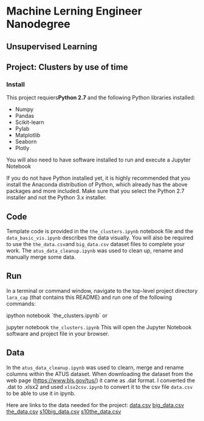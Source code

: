 # Machine Lerning Engineer Nanodegree
## Unsupervised Learning

## Project: Clusters by use of time
 
### Install
This project requiers**Python 2.7** and the following Python libraries installed:
* Numpy
* Pandas
* Scikit-learn
* Pylab
* Matplotlib
* Seaborn
* Plotly

You will also need to have software installed to run and execute a Jupyter Notebook

If you do not have Python installed yet, it is highly recommended that you install the Anaconda distribution of Python, which already has the above packages and more included. Make sure that you select the Python 2.7 installer and not the Python 3.x installer.

## Code
Template code is provided in the `the_clusters.ipynb` notebook file and the `data_basic_vis.ipynb` describes the data visually. You will also be required to use the `the_data.csv`and `big_data.csv` dataset files to complete your work. The `atus_data_cleanup.ipynb` was used to clean up, rename and manually merge some data. 

## Run
In a terminal or command window, navigate to the top-level project directory `lara_cap` (that contains this README) and run one of the following commands:

ipython notebook ´the_clusters.ipynb´
or

jupyter notebook `the_clusters.ipynb`
This will open the Jupyter Notebook software and project file in your browser.


## Data
In the `atus_data_cleanup.ipynb` was used to clearn, merge and rename columns within the ATUS dataset. When downloading the dataset from the web page (https://www.bls.gov/tus/) it came as .dat format. I converted the .dat to .xlsx2 and used `xlsx2csv.ipynb` to convert it to the csv file `data.csv` to be able to use it in ipynb. 

Here are links to the data needed for the project:
[data.csv](https://www.dropbox.com/s/z8mn8i31qoeldf5/data.csv?dl=0 "Dropbox link to data.csv") 
[big_data.csv](https://www.dropbox.com/s/t40kizyxe6h9sw9/big_data.csv?dl=0 "Dropbox link to big_data.csv")
[the_data.csv](https://www.dropbox.com/s/0pieiwekby8lktm/the_data.csv?dl=0 "Dropbox link to the_data.csv")
[s10big_data.csv](https://www.dropbox.com/s/z18s0zhnk9seklb/s10big_data.csv?dl=0 "Dropbox link to s10big_data.csv")
[s10the_data.csv](https://www.dropbox.com/s/gid6bv8cqddl6vk/s10_the_data.csv?dl=0 "Dropbox link to s10the_data.csv")

